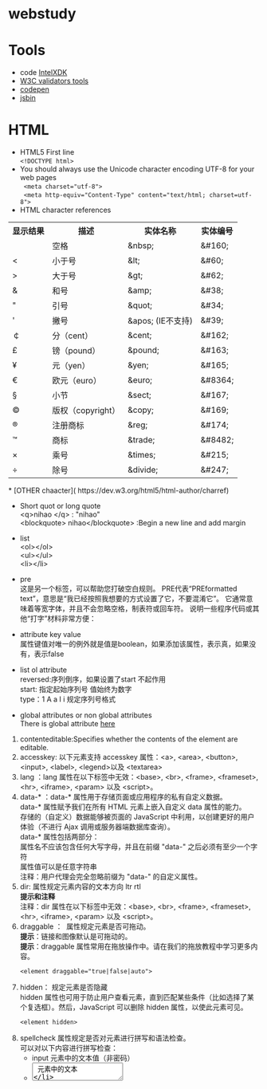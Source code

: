 webstudy
========

# Tools
*  code [IntelXDK](https://software.intel.com/en-us/intel-xdk)
*  [W3C validators tools](http://w3c.github.io/developers/tools/)
*  [codepen](https://codepen.io/)
*  [jsbin](http://jsbin.com/degiwagini/edit?html,output)


# HTML
* HTML5 First line <br/>
`<!DOCTYPE html>`
* You should always use the Unicode character encoding UTF-8 for your web pages <br/>
 ` <meta charset="utf-8">` <br/>
 ` <meta http-equiv="Content-Type" content="text/html; charset=utf-8">`
* HTML character references<br/>
<table>
    <tr>
      <th >显示结果</th>
      <th >描述</th>
      <th >实体名称</th>
      <th >实体编号</th>
    </tr>
    <tr>
      <td>&nbsp;</td>
      <td>空格</td>
      <td>&amp;nbsp;</td>
      <td>&amp;#160;</td>
    </tr>
    <tr>
      <td>&#60;</td>
      <td>小于号</td>
      <td>&amp;lt;</td>
      <td>&amp;#60;</td>
    </tr>
    <tr>
      <td>&gt;</td>
      <td>大于号</td>
      <td>&amp;gt;</td>
      <td>&amp;#62;</td>
    </tr>
    <tr>
      <td>&amp;</td>
      <td>和号</td>
      <td>&amp;amp;</td>
      <td>&amp;#38;</td>
    </tr>
    <tr>
      <td>&quot;</td>
      <td>引号</td>
      <td>&amp;quot;</td>
      <td>&amp;#34;</td>
    </tr>
    <tr>
      <td>'</td>
      <td>撇号&nbsp;</td>
      <td>&amp;apos; (IE不支持)</td>
      <td>&amp;#39;</td>
    </tr>
    <tr>
      <td>￠</td>
      <td>分（cent）</td>
      <td>&amp;cent;</td>
      <td>&amp;#162;</td>
    </tr>
    <tr>
      <td>&pound;</td>
      <td>镑（pound）</td>
      <td>&amp;pound;</td>
      <td>&amp;#163;</td>
    </tr>
    <tr>
      <td>&yen;</td>
      <td>元（yen）</td>
      <td>&amp;yen;</td>
      <td>&amp;#165;</td>
    </tr>
    <tr>
      <td>&euro;</td>
      <td>欧元（euro）</td>
      <td>&amp;euro;</td>
      <td>&amp;#8364;</td>
    </tr>
    <tr>
      <td>§</td>
      <td>小节</td>
      <td>&amp;sect;</td>
      <td>&amp;#167;</td>
    </tr>
    <tr>
      <td>&copy;</td>
      <td>版权（copyright）</td>
      <td>&amp;copy;</td>
      <td>&amp;#169;</td>
    </tr>
    <tr>
      <td>&#174;</td>
      <td>注册商标</td>
      <td>&amp;reg;</td>
      <td>&amp;#174;</td>
    </tr>
    <tr>
      <td>&trade;</td>
      <td>商标</td>
      <td>&amp;trade;</td>
      <td>&amp;#8482;</td>
    </tr>
    <tr>
      <td>×</td>
      <td>乘号</td>
      <td>&amp;times;</td>
      <td>&amp;#215;</td>
    </tr>
    <tr>
      <td>÷</td>
      <td>除号</td>
      <td>&amp;divide;</td>
      <td>&amp;#247;</td>
    </tr>
</table>
*  [OTHER chaacter]( https://dev.w3.org/html5/html-author/charref)

* Short quot  or long quote<br/>
&lt;q&gt;nihao &lt;/q&gt; : &quot;nihao&quot;<br/>
&lt;blockquote&gt; nihao&lt;/blockquote&gt; :Begin a new line and add  margin

* list <br/>
&lt;ol&gt;&lt;/ol&gt; <br/>
&lt;ul&gt;&lt;/ul&gt;<br/>
&lt;li&gt;&lt;/li&gt;

* pre <br/>
这是另一个标签，可以帮助您打破空白规则。 PRE代表“PREformatted text”，意思是“我已经按照我想要的方式设置了它，不要混淆它”。 它通常意味着等宽字体，并且不会忽略空格，制表符或回车符。 说明一些程序代码或其他“打字”材料非常方便：

* attribute key value <br/>
属性键值对唯一的例外就是值是boolean，如果添加该属性，表示真，如果没有，表示false

* list ol attribute <br/> 
reversed:序列倒序，如果设置了start 不起作用<br/> 
start: 指定起始序列号 值始终为数字<br/> 
type：1 A a I i 规定序列号格式

* global attributes or non global attributes<br/> 
There is global attribute [here](https://www.w3.org/wiki/HTML/Attributes/_Global)<br/> 
<ol>
 <li> contenteditable:Specifies whether the contents of the element are editable. </li>
 <li> accesskey: 以下元素支持 accesskey 属性：&lt;a&gt;, &lt;area&gt;, &lt;button&gt;, &lt;input&gt;, &lt;label&gt;, &lt;legend&gt;以及 &lt;textarea&gt; </li>
 <li>  lang ：lang 属性在以下标签中无效：&lt;base>, &lt;br&gt;, &lt;frame&gt;, &lt;frameset&gt;, &lt;hr&gt;, &lt;iframe&gt;, &lt;param&gt; 以及 &lt;script&gt;。</li>
  <li>  data-* ：data-* 属性用于存储页面或应用程序的私有自定义数据。<br/>
data-* 属性赋予我们在所有 HTML 元素上嵌入自定义 data 属性的能力。<br/>
存储的（自定义）数据能够被页面的 JavaScript 中利用，以创建更好的用户体验（不进行 Ajax 调用或服务器端数据库查询）。<br/>
data-* 属性包括两部分：<br/>
属性名不应该包含任何大写字母，并且在前缀 "data-" 之后必须有至少一个字符<br/>
属性值可以是任意字符串<br/>
注释：用户代理会完全忽略前缀为 "data-" 的自定义属性。</li>
 <li> dir: 属性规定元素内容的文本方向 ltr rtl<br/>
<b> 提示和注释 </b> <br/>
注释：dir 属性在以下标签中无效：&lt;base&gt;, &lt;br&gt;, &lt;frame&gt;, &lt;frameset&gt;, &lt;hr&gt;, &lt;iframe&gt;, &lt;param&gt; 以及 &lt;script&gt;。 </li>
 <li> draggable ：  属性规定元素是否可拖动。 <br/>
<b>提示</b>：链接和图像默认是可拖动的。<br/>
<b>提示</b>：draggable 属性常用在拖放操作中。请在我们的拖放教程中学习更多内容。<br/>

`` <element draggable="true|false|auto"> `` </li>

<li> hidden： 规定元素是否隐藏 <br/>
hidden 属性也可用于防止用户查看元素，直到匹配某些条件（比如选择了某个复选框）。然后，JavaScript 可以删除 hidden 属性，以使此元素可见。

`` <element hidden> ``
</li>
<li> spellcheck 属性规定是否对元素进行拼写和语法检查。 <br/>
可以对以下内容进行拼写检查：

* input 元素中的文本值（非密码）
* <textarea> 元素中的文本
* 可编辑元素中的文本
</li>
<li>tabindex 指定tab 顺序
<b>注释：</b >以下元素支持 tabindex 属性：&lt;a&gt;, &lt;area&gt, &lt;button&gt, &lt;input&gt ,&lt;object&gt, &lt;select&gt 以及 &lt;textarea&gt。</li> 
<li> title 属性规定关于元素的额外信息<br/>
 <b>提示：</b>title 属性常与 form 以及 a 元素一同使用，以提供关于输入格式和链接目标的信息。同时它也是 abbr 和 acronym 元素的必需属性。
</li>

<li> id <br/>
可以被CSS 和JS使用 另外可以用来作为链接<br/>

```
<a href="#introduction">1.1 Introduction</a> <!-- This is a hyperlink element which we will learn about later in this week -->
<p id="introduction">This paragraph is the Introduction to the webpage</p>
```

</li>

</ol>

* [非全局属性手册](https://developer.mozilla.org/en-US/docs/Web/HTML/Attributes)

* li属性都不赞成使用，使用样式代替

* img <br/>
如果图片没有实际意义。而仅仅是装饰，不要使用tag 使用css 请保持内容和样式分离<br/>
必须属性 alt src  可以用来作为连接 可以使用地图映射

* hyperlink <br/> 
链接必须有href 属性,可以用来链接外部和本地网址，可以用来设置图片链接，可以用来指定发送邮件， <br/>
target 指定打开位置 <br/>
midia 指定打开设备 <br/>
download 指定下载 可以不赋值 默认文件名 <br/>
有三种状态 未被访问 已经访问 正在点击活动状态




# CSS
* 引入 <br/>
* 从外部引入 `` <link rel="stylesheet" href="css/my_styles.css"> `` 
* 定义在内部 
``` 
 <head>
    <meta charset="UTF-8">
    <title>Style and link tags</title>
    <style>
      /* CSS will go in this area */
    </style>
  </head>
```
* 注释 ` /* this is comment */` 
* 格式 选择器{key:value;key:value}
* [CSS 速查手册](https://developer.mozilla.org/en-US/docs/Web/CSS/Reference)
* font-szie :
``
p { font-size: 18px; }
q { font-size: .8em; }
blockquote { font-size: 10vh; }
``
xx-small, x-small, small, medium, large, x-large, xx-large  和父类相对
* line-height<br/>
建议使用无单位值，会根据当前字体大小计算，不会引起意想不到的效果

* text-align <br/>
<b>注意</b>:文本对齐只对块元素有用，内联不适用

* text-decoration:定义下划线 中划线 上划线
```
p { text-decoration: underline; }
a { text-decoration: none; } /* hyperlinks are underlined by default, but that can be removed */ 
span { text-decoration: overline; }
span { text-decoration: underline overline; } /* apply two with just a space between the values */
span { text-decoration: underline overline line-through; } /* everything */
```
* font-weight:字体粗细
* font-style: 定义倾斜
* font-family:定义字体 浏览器会尝试列表
* margin: 外边框
* color:rgb() rgba()  
* 单位  px, em, rem, %, vh, vw
* 列表样式:list-style-type list-style-position list-style-image

* 选择器注意事项<br/>
#p1 a {}会应用所有p下面的a 但是如果只想应用自己的直接子节点 使用> 

* 选择器如果选择符合两个类的元素 使用.A.B 

* table 样式 </br>

<ol>
  <li> border：边框属性 border-width border-style border-color</li>
  <li> border-collapse: 合并边框 collapse | separate </li>
  <li> width  or height ：设置大小</li>
  <li> text-align：横向居中  vertical-align ： 垂直居中</li>
  <li> padding ：设置内边距</li>
  <li> border-spacing ：单元格间距</li>
  <li> sider border ：设置显示线条  常用 只显示下边线 border-bottom</li>
  <li> 斑马表:使用选择器

```
  tr:nth-child(even) { background-color: grey; }
  tr:nth-child(odd) { background-color: #ccff99; }
```

  </li>
</ol>



# JS
__hello__








